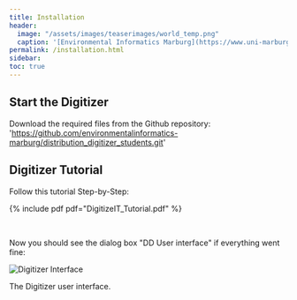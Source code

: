 ```yaml
---
title: Installation
header:
  image: "/assets/images/teaserimages/world_temp.png"
  caption: '[Environmental Informatics Marburg](https://www.uni-marburg.de/en/fb19/disciplines/physisch/environmentalinformatics){:target="_blank"}'
permalink: /installation.html
sidebar:
toc: true
---
```


## Start the Digitizer


Download the required files from the Github repository:
'https://github.com/environmentalinformatics-marburg/distribution_digitizer_students.git'

## Digitizer Tutorial

Follow this tutorial Step-by-Step:

{% include pdf pdf="DigitizeIT_Tutorial.pdf" %}

<br>

Now you should see the dialog box "DD User interface" if everything went fine:

![Digitizer Interface]({{site.baseurl}}/assets/images/shiny/DD_user_interface.png)
<figcaption> The Digitizer user interface.
</figcaption>




